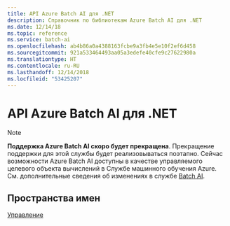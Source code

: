 ```yaml
---
title: API Azure Batch AI для .NET
description: Справочник по библиотекам Azure Batch AI для .NET
ms.date: 12/14/18
ms.topic: reference
ms.service: batch-ai
ms.openlocfilehash: ab4b86a0a4388163fcbe9a3fb4e5e10f2ef6d458
ms.sourcegitcommit: 921a533464493aa05a3edefe40cfe9c27622980a
ms.translationtype: HT
ms.contentlocale: ru-RU
ms.lasthandoff: 12/14/2018
ms.locfileid: "53425207"
---
```

# <a name="azure-batch-ai-apis-for-net"></a>API Azure Batch AI для .NET

>[!Note]
>**Поддержка Azure Batch AI скоро будет прекращена**. Прекращение поддержки для этой службы будет реализовываться поэтапно. Сейчас возможности Azure Batch AI доступны в качестве управляемого целевого объекта вычислений в Службе машинного обучения Azure. См. дополнительные сведения об изменениях в службе [Batch AI](https://aka.ms/batchai-retirement).

## <a name="namespaces"></a>Пространства имен

[Управление](/dotnet/api/overview/azure/batchai/management)
